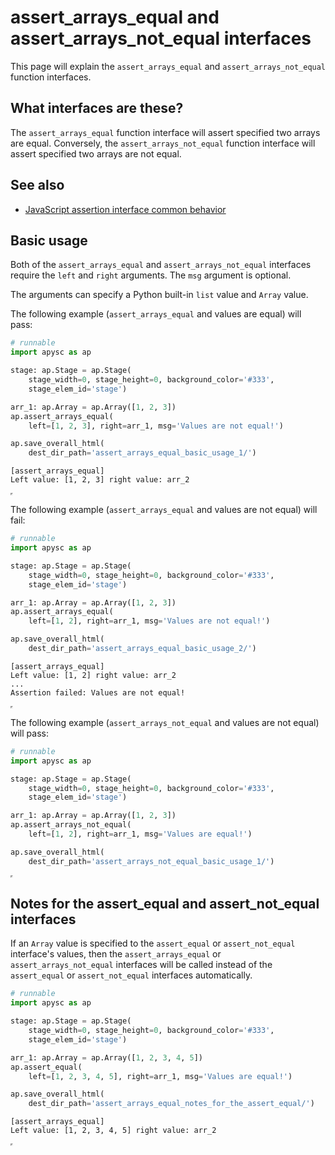 # assert_arrays_equal and assert_arrays_not_equal interfaces

This page will explain the `assert_arrays_equal` and `assert_arrays_not_equal` function interfaces.

## What interfaces are these?

The `assert_arrays_equal` function interface will assert specified two arrays are equal. Conversely, the `assert_arrays_not_equal` function interface will assert specified two arrays are not equal.

## See also

- [JavaScript assertion interface common behavior](assertion_common_behavior.md)

## Basic usage

Both of the `assert_arrays_equal` and `assert_arrays_not_equal` interfaces require the `left` and `right` arguments. The `msg` argument is optional.

The arguments can specify a Python built-in `list` value and `Array` value.

The following example (`assert_arrays_equal` and values are equal) will pass:

```py
# runnable
import apysc as ap

stage: ap.Stage = ap.Stage(
    stage_width=0, stage_height=0, background_color='#333',
    stage_elem_id='stage')

arr_1: ap.Array = ap.Array([1, 2, 3])
ap.assert_arrays_equal(
    left=[1, 2, 3], right=arr_1, msg='Values are not equal!')

ap.save_overall_html(
    dest_dir_path='assert_arrays_equal_basic_usage_1/')
```

```
[assert_arrays_equal]
Left value: [1, 2, 3] right value: arr_2
```

<iframe src="static/assert_arrays_equal_basic_usage_1/index.html" width="0" height="0"></iframe>

The following example (`assert_arrays_equal` and values are not equal) will fail:

```py
# runnable
import apysc as ap

stage: ap.Stage = ap.Stage(
    stage_width=0, stage_height=0, background_color='#333',
    stage_elem_id='stage')

arr_1: ap.Array = ap.Array([1, 2, 3])
ap.assert_arrays_equal(
    left=[1, 2], right=arr_1, msg='Values are not equal!')

ap.save_overall_html(
    dest_dir_path='assert_arrays_equal_basic_usage_2/')
```

```
[assert_arrays_equal]
Left value: [1, 2] right value: arr_2
...
Assertion failed: Values are not equal!
```

<iframe src="static/assert_arrays_equal_basic_usage_2/index.html" width="0" height="0"></iframe>

The following example (`assert_arrays_not_equal` and values are not equal) will pass:

```py
# runnable
import apysc as ap

stage: ap.Stage = ap.Stage(
    stage_width=0, stage_height=0, background_color='#333',
    stage_elem_id='stage')

arr_1: ap.Array = ap.Array([1, 2, 3])
ap.assert_arrays_not_equal(
    left=[1, 2], right=arr_1, msg='Values are equal!')

ap.save_overall_html(
    dest_dir_path='assert_arrays_not_equal_basic_usage_1/')
```

<iframe src="static/assert_arrays_not_equal_basic_usage_1/index.html" width="0" height="0"></iframe>

## Notes for the assert_equal and assert_not_equal interfaces

If an `Array` value is specified to the `assert_equal` or `assert_not_equal` interface's values, then the `assert_arrays_equal` or `assert_arrays_not_equal` interfaces will be called instead of the `assert_equal` or `assert_not_equal` interfaces automatically.

```py
# runnable
import apysc as ap

stage: ap.Stage = ap.Stage(
    stage_width=0, stage_height=0, background_color='#333',
    stage_elem_id='stage')

arr_1: ap.Array = ap.Array([1, 2, 3, 4, 5])
ap.assert_equal(
    left=[1, 2, 3, 4, 5], right=arr_1, msg='Values are equal!')

ap.save_overall_html(
    dest_dir_path='assert_arrays_equal_notes_for_the_assert_equal/')
```

```
[assert_arrays_equal]
Left value: [1, 2, 3, 4, 5] right value: arr_2
```

<iframe src="static/assert_arrays_equal_notes_for_the_assert_equal/index.html" width="0" height="0"></iframe>
